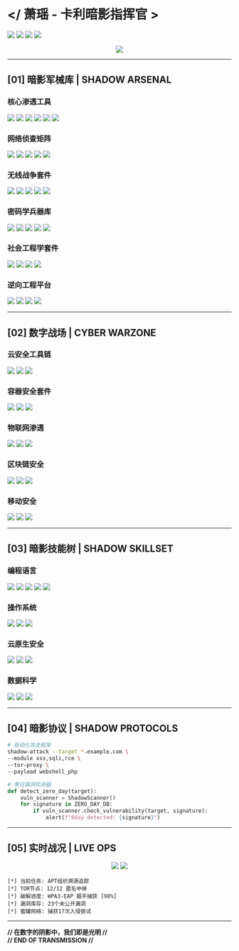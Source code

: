 # </ 萧瑶 - 卡利暗影指挥官 >

![](https://img.shields.io/badge/KALI_2023.4-PURPLE_OPERATIVE-8A2BE2?style=for-the-badge&logo=kali-linux&logoColor=white)
![](https://img.shields.io/badge/SECURITY-LEVEL_BLACK-000000?style=for-the-badge&logo=securityscorecard)
![](https://img.shields.io/badge/APT-HUNTER-FF0000?style=for-the-badge&logo=antivirus)
![](https://img.shields.io/badge/THREAT--CON-DELTA-8A2BE2?style=for-the-badge&logo=hackerone)

<div align="center">
  <img src="https://github-profile-trophy.vercel.app/?username=xiaoyao&theme=radical&no-frame=true&row=1&column=7" />
</div>

---

## [01] 暗影军械库 | SHADOW ARSENAL

### 核心渗透工具
<img src="https://img.shields.io/badge/Metasploit-E34F26?style=flat-square&logo=metasploit&logoColor=white" />
<img src="https://img.shields.io/badge/Cobalt_Strike-FF6F00?style=flat-square&logo=cobaltstrike" />
<img src="https://img.shields.io/badge/Burp_Suite-FF6347?style=flat-square&logo=burp-suite" />
<img src="https://img.shields.io/badge/Sqlmap-FFA500?style=flat-square&logo=sqlmap" />
<img src="https://img.shields.io/badge/BeEF-FF0000?style=flat-square&logo=beef" />
<img src="https://img.shields.io/badge/Responder-8A2BE2?style=flat-square&logo=windows-terminal" />

### 网络侦查矩阵
<img src="https://img.shields.io/badge/Nmap-0E8A16?style=flat-square&logo=nmap" />
<img src="https://img.shields.io/badge/Masscan-00FF00?style=flat-square&logo=network" />
<img src="https://img.shields.io/badge/Zenmap-228B22?style=flat-square&logo=zenmap" />
<img src="https://img.shields.io/badge/Netdiscover-8B0000?style=flat-square&logo=gnu-netcat" />
<img src="https://img.shields.io/badge/Shodan-000000?style=flat-square&logo=shodan" />

### 无线战争套件
<img src="https://img.shields.io/badge/Aircrack--ng-8B008B?style=flat-square&logo=wifi" />
<img src="https://img.shields.io/badge/Reaver-FF4500?style=flat-square&logo=raspberry-pi" />
<img src="https://img.shields.io/badge/Wifite-4B0082?style=flat-square&logo=gnu" />
<img src="https://img.shields.io/badge/Kismet-000080?style=flat-square&logo=signal" />
<img src="https://img.shields.io/badge/Fern_Wifi_Cracker-228B22?style=flat-square&logo=fern" />

### 密码学兵器库
<img src="https://img.shields.io/badge/JohnTheRipper-FFD700?style=flat-square&logo=john-the-ripper" />
<img src="https://img.shields.io/badge/Hashcat-00BFFF?style=flat-square&logo=hashicorp" />
<img src="https://img.shields.io/badge/Crunch-808080?style=flat-square&logo=terminal" />
<img src="https://img.shields.io/badge/CeWL-8A2BE2?style=flat-square&logo=cewl" />
<img src="https://img.shields.io/badge/RainbowCrack-00FFFF?style=flat-square&logo=rainbow" />

### 社会工程学套件
<img src="https://img.shields.io/badge/SEToolkit-8A2BE2?style=flat-square&logo=shell" />
<img src="https://img.shields.io/badge/King_Phisher-FF4500?style=flat-square&logo=king-phisher" />
<img src="https://img.shields.io/badge/Gophish-00FF00?style=flat-square&logo=gophish" />
<img src="https://img.shields.io/badge/Evilginx2-000000?style=flat-square&logo=nginx" />

### 逆向工程平台
<img src="https://img.shields.io/badge/Ghidra-4B275F?style=flat-square&logo=ghidra" />
<img src="https://img.shields.io/badge/IDA_Pro-9999FF?style=flat-square&logo=ida-pro" />
<img src="https://img.shields.io/badge/Radare2-008080?style=flat-square&logo=radare2" />
<img src="https://img.shields.io/badge/Binary_Ninja-8A2BE2?style=flat-square&logo=binary-ninja" />

---

## [02] 数字战场 | CYBER WARZONE

### 云安全工具链
<img src="https://img.shields.io/badge/Pacu-FF6F00?style=flat-square&logo=amazon-aws" />
<img src="https://img.shields.io/badge/Cloudsploit-00BFFF?style=flat-square&logo=cloudsploit" />
<img src="https://img.shields.io/badge/ScoutSuite-228B22?style=flat-square&logo=scoutsuite" />

### 容器安全套件
<img src="https://img.shields.io/badge/Trivy-00FFFF?style=flat-square&logo=trivy" />
<img src="https://img.shields.io/badge/Clair-8A2BE2?style=flat-square&logo=clair" />
<img src="https://img.shields.io/badge/Docker_Bench-00BFFF?style=flat-square&logo=docker" />

### 物联网渗透
<img src="https://img.shields.io/badge/Routersploit-FF0000?style=flat-square&logo=routersploit" />
<img src="https://img.shields.io/badge/ATSCAN-8A2BE2?style=flat-square&logo=atscan" />
<img src="https://img.shields.io/badge/IoT_Seeker-00FF00?style=flat-square&logo=iot" />

### 区块链安全
<img src="https://img.shields.io/badge/Mythril-000000?style=flat-square&logo=mythril" />
<img src="https://img.shields.io/badge/Slither-8A2BE2?style=flat-square&logo=slither" />
<img src="https://img.shields.io/badge/Ethlint-00BFFF?style=flat-square&logo=ethereum" />

### 移动安全
<img src="https://img.shields.io/badge/MobSF-FF6F00?style=flat-square&logo=mobsf" />
<img src="https://img.shields.io/badge/Frida-000000?style=flat-square&logo=frida" />
<img src="https://img.shields.io/badge/APKTool-00FF00?style=flat-square&logo=android" />

---

## [03] 暗影技能树 | SHADOW SKILLSET

### 编程语言
<img src="https://img.shields.io/badge/Python-3776AB?style=flat-square&logo=python" />
<img src="https://img.shields.io/badge/Go-00ADD8?style=flat-square&logo=go" />
<img src="https://img.shields.io/badge/Rust-000000?style=flat-square&logo=rust" />
<img src="https://img.shields.io/badge/C-00599C?style=flat-square&logo=c" />
<img src="https://img.shields.io/badge/Assembly-6E4C13?style=flat-square&logo=assembly" />

### 操作系统
<img src="https://img.shields.io/badge/Kali_Linux-557C94?style=flat-square&logo=kali-linux" />
<img src="https://img.shields.io/badge/Parrot_Security-FF0000?style=flat-square&logo=parrot-security" />
<img src="https://img.shields.io/badge/BlackArch-000000?style=flat-square&logo=blackarch" />

### 云原生安全
<img src="https://img.shields.io/badge/Kubernetes-326CE5?style=flat-square&logo=kubernetes" />
<img src="https://img.shields.io/badge/Helm-0F1689?style=flat-square&logo=helm" />
<img src="https://img.shields.io/badge/Ansible-EE0000?style=flat-square&logo=ansible" />

### 数据科学
<img src="https://img.shields.io/badge/Pandas-150458?style=flat-square&logo=pandas" />
<img src="https://img.shields.io/badge/NumPy-013243?style=flat-square&logo=numpy" />
<img src="https://img.shields.io/badge/Matplotlib-11557C?style=flat-square&logo=matplotlib" />

---

## [04] 暗影协议 | SHADOW PROTOCOLS

```bash
# 自动化攻击框架
shadow-attack --target *.example.com \
--module xss,sqli,rce \
--tor-proxy \
--payload webshell_php
```

```python
# 零日漏洞检测器
def detect_zero_day(target):
    vuln_scanner = ShadowScanner()
    for signature in ZERO_DAY_DB:
        if vuln_scanner.check_vulnerability(target, signature):
            alert(f"0day detected: {signature}")
```

---

## [05] 实时战况 | LIVE OPS

<div align="center">
  <img src="https://github-readme-stats.vercel.app/api?username=ADA-XiaoYao&show_icons=true&theme=radical" />
  <img src="https://github-readme-streak-stats.herokuapp.com/?user=ADA-XiaoYao&theme=radical" />
</div>

```
[*] 当前任务: APT组织溯源追踪
[*] TOR节点: 12/12 匿名中继
[*] 破解进度: WPA3-EAP 握手捕获 [98%]
[*] 漏洞库存: 23个未公开漏洞
[*] 蜜罐网络: 捕获17次入侵尝试
```

---

**// 在数字的阴影中，我们即是光明 //**  
**// END OF TRANSMISSION //**